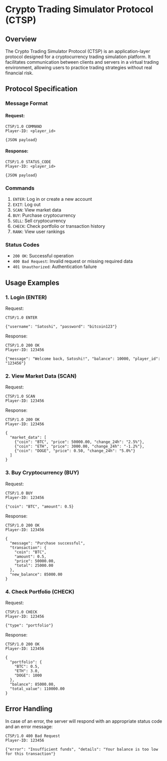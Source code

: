 # Crypto Trading Simulator Protocol (CTSP)

## Overview

The Crypto Trading Simulator Protocol (CTSP) is an application-layer protocol designed for a cryptocurrency trading simulation platform. It facilitates communication between clients and servers in a virtual trading environment, allowing users to practice trading strategies without real financial risk.

## Protocol Specification

### Message Format

#### Request:
```
CTSP/1.0 COMMAND
Player-ID: <player_id>

{JSON payload}
```

#### Response:
```
CTSP/1.0 STATUS_CODE
Player-ID: <player_id>

{JSON payload}
```

### Commands

1. `ENTER`: Log in or create a new account
2. `EXIT`: Log out
3. `SCAN`: View market data
4. `BUY`: Purchase cryptocurrency
5. `SELL`: Sell cryptocurrency
6. `CHECK`: Check portfolio or transaction history
7. `RANK`: View user rankings

### Status Codes

- `200 OK`: Successful operation
- `400 Bad Request`: Invalid request or missing required data
- `401 Unauthorized`: Authentication failure

## Usage Examples

### 1. Login (ENTER)

Request:
```
CTSP/1.0 ENTER

{"username": "Satoshi", "password": "bitcoin123"}
```

Response:
```
CTSP/1.0 200 OK
Player-ID: 123456

{"message": "Welcome back, Satoshi!", "balance": 10000, "player_id": "123456"}
```

### 2. View Market Data (SCAN)

Request:
```
CTSP/1.0 SCAN
Player-ID: 123456

```

Response:
```
CTSP/1.0 200 OK
Player-ID: 123456

{
  "market_data": [
    {"coin": "BTC", "price": 50000.00, "change_24h": "2.5%"},
    {"coin": "ETH", "price": 3000.00, "change_24h": "-1.2%"},
    {"coin": "DOGE", "price": 0.50, "change_24h": "5.0%"}
  ]
}
```

### 3. Buy Cryptocurrency (BUY)

Request:
```
CTSP/1.0 BUY
Player-ID: 123456

{"coin": "BTC", "amount": 0.5}
```

Response:
```
CTSP/1.0 200 OK
Player-ID: 123456

{
  "message": "Purchase successful",
  "transaction": {
    "coin": "BTC",
    "amount": 0.5,
    "price": 50000.00,
    "total": 25000.00
  },
  "new_balance": 85000.00
}
```

### 4. Check Portfolio (CHECK)

Request:
```
CTSP/1.0 CHECK
Player-ID: 123456

{"type": "portfolio"}
```

Response:
```
CTSP/1.0 200 OK
Player-ID: 123456

{
  "portfolio": {
    "BTC": 0.5,
    "ETH": 3.0,
    "DOGE": 1000
  },
  "balance": 85000.00,
  "total_value": 110000.00
}
```

## Error Handling

In case of an error, the server will respond with an appropriate status code and an error message:

```
CTSP/1.0 400 Bad Request
Player-ID: 123456

{"error": "Insufficient funds", "details": "Your balance is too low for this transaction"}
```
